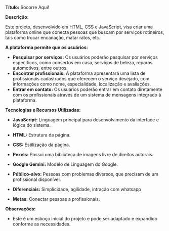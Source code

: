 **Título:** Socorre Aqui!

**Descrição:**

Este projeto, desenvolvido em HTML, CSS e JavaScript, visa criar uma plataforma online que conecta pessoas que buscam por serviços rotineiros, tais como trocar encanação, matar ratos, etc.

**A plataforma permite que os usuários:**

* **Pesquisar por serviços:** Os usuários poderão pesquisar por serviços específicos, como consertos em casa, serviços de beleza, reparos automotivos, entre outros.
* **Encontrar profissionais:** A plataforma apresentará uma lista de profissionais cadastrados que oferecem o serviço desejado, com informações como nome, especialidade, localização e avaliações.
* **Entrar em contato:** Os usuários poderão entrar em contato diretamente com os profissionais através de um sistema de mensagens integrado à plataforma.

**Tecnologias e Recursos Utilizadas:**

* **JavaScript:** Linguagem principal para desenvolvimento da interface e lógica do sistema.
* **HTML:** Estrutura da página.
* **CSS:** Estilização da página.
* **Pexels:** Possui uma biblioteca de imagens livre de direitos autorais.
* **Google Gemini:** Modelo de Linguagem do Google.

* **Público-alvo:** Pessoas com problemas diversos, que precisam de um profissional disponível.
* **Diferenciais:** Simplicidade, agilidade, intração com whatsapp
* **Metas:** Conectar pessoas a profissionais.

**Observações:**

* Este é um esboço inicial do projeto e pode ser adaptado e expandido conforme as necessidades.

